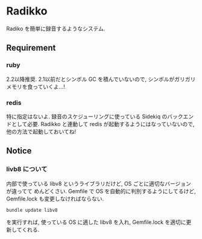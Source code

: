 Radikko
=======

Radiko を簡単に録音するようなシステム.


Requirement
-----------
### ruby ###
2.2以降推奨.
2.1以前だとシンボル GC を積んでいないので, シンボルがガリガリメモリを食っていくよ...!

### redis ###
特に指定はないよ.
録音のスケジューリングに使っている Sidekiq のバックエンドとして必要.
Radikko と連動して redis が起動するようにはなっていないので, 他の方法で起動しておいてね!


Notice
------
### livb8 について ###
内部で使っている libv8 というライブラリだけど, OS ごとに適切なバージョンが違ってて
めんどくさい.
Gemfile で OS を自動的に判別するようにしてるけど, Gemfile.lock も変更しなければならない.

```bundle update libv8```

を実行すれば, 使っている OS に適した libv8 を入れ, Gemfile.lock を適切に更新してくれる.
